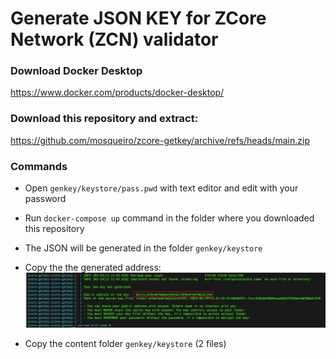 # Generate JSON KEY for ZCore Network (ZCN) validator

### Download Docker Desktop
https://www.docker.com/products/docker-desktop/

### Download this repository and extract:
https://github.com/mosqueiro/zcore-getkey/archive/refs/heads/main.zip

### Commands
- Open ```genkey/keystore/pass.pwd``` with text editor and edit with your password

- Run ```docker-compose up``` command in the folder where you downloaded this repository

- The JSON will be generated in the folder ```genkey/keystore```

- Copy the the generated address:
![address](https://github.com/mosqueiro/zcore-getkey/raw/main/images/address.png)

- Copy the content folder ```genkey/keystore``` (2 files)